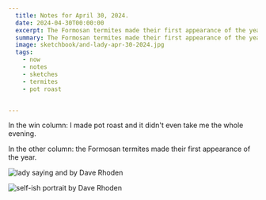 ```yaml
---
  title: Notes for April 30, 2024.
  date: 2024-04-30T00:00:00
  excerpt: The Formosan termites made their first appearance of the year.
  summary: The Formosan termites made their first appearance of the year.
  image: sketchbook/and-lady-apr-30-2024.jpg
  tags:
    - now
    - notes
    - sketches
    - termites
    - pot roast


---
```


In the win column: I made pot roast and it didn't even take me the whole evening.

In the other column: the Formosan termites made their first appearance of the year.


![lady saying and by Dave Rhoden](/static/img/sketchbook/and-lady-apr-30-2024.jpg)

![self-ish portrait by Dave Rhoden](/static/img/sketchbook/self-ish-apr-30-2024.jpg)
  